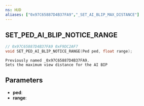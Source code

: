 ```yaml
---
ns: HUD
aliases: ["0x97C65887D4B37FA9","_SET_AI_BLIP_MAX_DISTANCE"]
---
```

## SET_PED_AI_BLIP_NOTICE_RANGE

```c
// 0x97C65887D4B37FA9 0xF9DC2AF7
void SET_PED_AI_BLIP_NOTICE_RANGE(Ped ped, float range);
```

```
Previously named _0x97C65887D4B37FA9.  
Sets the maximum view distance for the AI BIP  
```

## Parameters
* **ped**: 
* **range**: 

